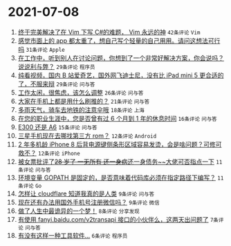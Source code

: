 # 2021-07-08

1. [终于完美解决了在 Vim 下写 C#的难题， Vim 永远的神](https://www.v2ex.com/t/788204) `42条评论` `Vim`
1. [感觉市面上的 app 都太重了，想自己写个轻量的自己用用。请问这想法可行吗](https://www.v2ex.com/t/788237) `31条评论` `Apple`
1. [在工作中，听到别人在讨论问题，你想到了一个非常好解决方案，你会说吗？ 说说利与弊？](https://www.v2ex.com/t/788216) `29条评论` `程序员`
1. [纯看视频，国内 B 站爱奇艺，国外网飞迪士尼，没有比 iPad mini 5 更合适的了，不服来辩](https://www.v2ex.com/t/788213) `29条评论` `问与答`
1. [工作太闲，很焦虑，该怎么调整](https://www.v2ex.com/t/788224) `26条评论` `问与答`
1. [大家在手机上都是用什么刷推的？](https://www.v2ex.com/t/788217) `21条评论` `问与答`
1. [多雨天气，骑车去地铁的注意伞哦](https://www.v2ex.com/t/788206) `18条评论` `上海`
1. [在您的职业生涯中，您是否曾有过 6 个月到 1 年的休息时间](https://www.v2ex.com/t/788234) `16条评论` `问与答`
1. [E300 还是 A6](https://www.v2ex.com/t/788229) `15条评论` `问与答`
1. [三星手机现在去哪找第三方 rom？](https://www.v2ex.com/t/788214) `12条评论` `Android`
1. [2 年多机龄 iPhone 8 后背电源键侧条形区域容易发烫，会是啥问题？可修可救不？](https://www.v2ex.com/t/788205) `12条评论` `iPhone`
1. [被女票批评了~~28 岁了 一无所有 还一身病~~还一身债务~~大佬可否指点一下](https://www.v2ex.com/t/788233) `11条评论` `问与答`
1. [环境变量 GOPATH 是固定的，是否意味着代码库必须在指定路径下编写？](https://www.v2ex.com/t/788226) `11条评论` `Go`
1. [怎样让 cloudflare 知道我真的是人类](https://www.v2ex.com/t/788225) `9条评论` `问与答`
1. [现在还有办法用国外手机号注册微信吗？](https://www.v2ex.com/t/788208) `9条评论` `微信`
1. [做了人生中最诡异的一个梦！](https://www.v2ex.com/t/788223) `8条评论` `分享发现`
1. [有使用 fanyi.baidu.com/v2transapi 接口的小伙伴么，这两天出问题了](https://www.v2ex.com/t/788230) `7条评论` `问与答`
1. [有没有这样一种工具软件...](https://www.v2ex.com/t/788219) `6条评论` `程序员`
